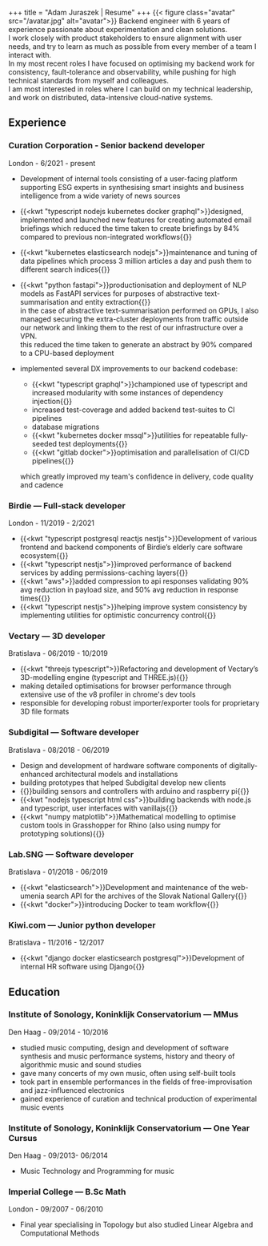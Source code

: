 +++
title = "Adam Juraszek | Resume"
+++
{{< figure class="avatar" src="/avatar.jpg" alt="avatar">}}
Backend engineer with 6 years of experience passionate about experimentation and clean solutions.  
I work closely with product stakeholders to ensure alignment with user needs, and try to learn as much as possible from every member of a team I interact with.  
In my most recent roles I have focused on optimising my backend work for consistency, fault-tolerance and observability, while pushing for high technical standards from myself and colleagues.  
I am most interested in roles where I can build on my technical leadership, and work on distributed, data-intensive cloud-native systems.

## Experience
### Curation Corporation - Senior backend developer
London - 6/2021 - present  
- Development of internal tools consisting of a user-facing platform supporting ESG experts in synthesising smart insights and business intelligence from a wide variety of news sources
- {{<kwt "typescript nodejs kubernetes docker graphql">}}designed, implemented and launched new features for creating automated email briefings which reduced the time taken to create briefings by 84% compared to previous non-integrated workflows{{</kwt>}}
- {{<kwt "kubernetes elasticsearch nodejs">}}maintenance and tuning of data pipelines which process 3 million articles a day and push them to different search indices{{</kwt>}}
- {{<kwt "python fastapi">}}productionisation and deployment of NLP models as FastAPI services for purposes of abstractive text-summarisation and entity extraction{{</kwt>}}   
  in the case of abstractive text-summarisation performed on GPUs, I also managed securing the extra-cluster deployments from traffic outside our network and linking them to the rest of our infrastructure over a VPN.  
  this reduced the time taken to generate an abstract by 90% compared to a CPU-based deployment
- implemented several DX improvements to our backend codebase:
  - {{<kwt "typescript graphql">}}championed use of typescript and increased modularity with some instances of dependency injection{{</kwt>}}
  - increased test-coverage and added backend test-suites to CI pipelines
  - database migrations
  - {{<kwt "kubernetes docker mssql">}}utilities for repeatable fully-seeded test deployments{{</kwt>}}
  - {{<kwt "gitlab docker">}}optimisation and parallelisation of CI/CD pipelines{{</kwt>}}

  which greatly improved my team's confidence in delivery, code quality and cadence

### Birdie — Full-stack developer
London - 11/2019 - 2/2021  
- {{<kwt "typescript postgresql reactjs nestjs">}}Development of various frontend and backend components of Birdie’s elderly care software ecosystem{{</kwt>}}
- {{<kwt "typescript nestjs">}}improved performance of backend services by adding permissions-caching layers{{</kwt>}}
- {{<kwt "aws">}}added compression to api responses validating 90% avg reduction in payload size, and 50% avg reduction in response times{{</kwt>}}
- {{<kwt "typescript nestjs">}}helping improve system consistency by implementing utilities for optimistic concurrency control{{</kwt>}}

### Vectary — 3D developer
Bratislava - 06/2019 - 10/2019  
- {{<kwt "threejs typescript">}}Refactoring and development of Vectary’s 3D-modelling engine (typescript and THREE.js){{</kwt>}}
- making detailed optimisations for browser performance through extensive use of the v8 profiler in chrome's dev tools
- responsible for developing robust importer/exporter tools for proprietary 3D file formats

### Subdigital — Software developer
Bratislava - 08/2018 - 06/2019  
- Design and development of hardware software components of digitally-enhanced architectural models and installations
- building prototypes that helped Subdigital develop new clients 
- {{<kwt hardware>}}building sensors and controllers with arduino and raspberry pi{{</kwt>}}
- {{<kwt "nodejs typescript html css">}}building backends with node.js and typescript, user interfaces with vanillajs{{</kwt>}}
- {{<kwt "numpy matplotlib">}}Mathematical modelling to optimise custom tools in Grasshopper for Rhino (also using numpy for prototyping solutions){{</kwt>}}

### Lab.SNG — Software developer
Bratislava - 01/2018 - 06/2019  
- {{<kwt "elasticsearch">}}Development and maintenance of the web-umenia search API for the archives of the Slovak National Gallery{{</kwt>}}
- {{<kwt "docker">}}introducing Docker to team workflow{{</kwt>}}

### Kiwi.com — Junior python developer
Bratislava -  11/2016 - 12/2017
- {{<kwt "django docker elasticsearch postgresql">}}Development of internal HR software using Django{{</kwt>}}

## Education 
### Institute of Sonology, Koninklijk Conservatorium — MMus
Den Haag - 09/2014 - 10/2016
- studied music computing, design and development of software synthesis and music performance systems, history and theory of algorithmic music and sound studies
- gave many concerts of my own music, often using self-built tools
- took part in ensemble performances in the fields of free-improvisation and jazz-influenced electronics
- gained experience of  curation and technical production of experimental music events

### Institute of Sonology, Koninklijk Conservatorium — One Year Cursus 
Den Haag - 09/2013- 06/2014
- Music Technology and Programming for music

### Imperial College — B.Sc Math
London - 09/2007 - 06/2010
- Final year specialising in Topology but also studied Linear Algebra and Computational Methods

